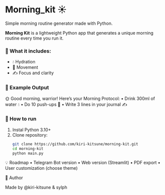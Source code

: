 # Morning_kit  ☀️

Simple morning routine generator made with Python.

**Morning Kit** is a lightweight Python app that generates a unique morning routine every time you run it.

### 🔹 What it includes:
- 💧 Hydration
- 💪 Movement
- ✍️ Focus and clarity

### 🔹 Example Output

🌞 Good morning, warrior!
Here’s your Morning Protocol:
	•	Drink 300ml of water 💧
	•	Do 10 push-ups 💪
	•	Write 3 lines in your journal ✍️

### 🚀 How to run
1. Instal Python 3.10+
2. Clone repository:
   ```bash
   git clone https://github.com/kiri-kitsune/morning-kit.git
   cd morning-kit
   python main.py

💡 Roadmap
	•	Telegram Bot version
	•	Web version (Streamlit)
	•	PDF export
	•	User customization (choose theme)

 🦊 Author

Made by @kiri-kitsune & sylph
